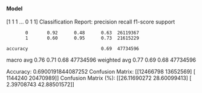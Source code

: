 #### Model
[1 1 1 ... 0 1 1]
Classification Report:
              precision    recall  f1-score   support

           0       0.92      0.48      0.63  26119367
           1       0.60      0.95      0.73  21615229

    accuracy                           0.69  47734596
   macro avg       0.76      0.71      0.68  47734596
weighted avg       0.77      0.69      0.68  47734596

Accuracy: 0.6900191844087252
Confusion Matrix:
[[12466798 13652569]
 [ 1144240 20470989]]
Confusion Matrix (%):
[[26.11690272 28.60099413]
 [ 2.39708743 42.88501572]]

